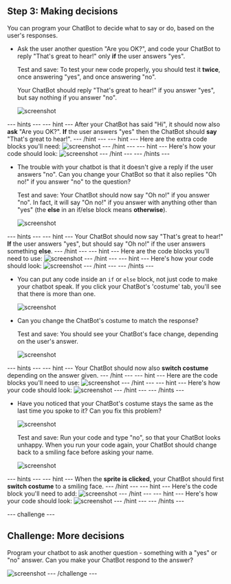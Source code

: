 ## Step 3: Making decisions

You can program your ChatBot to decide what to say or do, based on the user's responses.

+ Ask the user another question "Are you OK?", and code your ChatBot to reply "That's great to hear!" only __if__ the user answers "yes".

    Test and save: To test your new code properly, you should test it __twice__, once answering "yes", and once answering "no".

    Your ChatBot should reply "That's great to hear!" if you answer "yes", but say nothing if you answer "no".

    ![screenshot](images/chatbot-if-test.png)

--- hints ---
--- hint ---
After your ChatBot has said "Hi", it should now also __ask__ "Are you OK?". __If__ the user answers "yes" then the ChatBot should __say__ "That's great to hear!".
--- /hint ---
--- hint ---
Here are the extra code blocks you'll need:
![screenshot](images/chatbot-if-blocks.png)
--- /hint ---
--- hint ---
Here's how your code should look:
![screenshot](images/chatbot-if-code.png)
--- /hint ---
--- /hints ---

+ The trouble with your chatbot is that it doesn't give a reply if the user answers "no". Can you change your ChatBot so that it also replies "Oh no!" if you answer "no" to the question?

    Test and save: Your ChatBot should now say "Oh no!" if you answer "no". In fact, it will say "On no!" if you answer with anything other than "yes" (the __else__ in an if/else block means __otherwise__).

    ![screenshot](images/chatbot-if-else-test.png)

--- hints ---
--- hint ---
Your ChatBot should now say "That's great to hear!" __If__ the user answers "yes", but should say "Oh no!" if the user answers something __else__.
--- /hint ---
--- hint ---
Here are the code blocks you'll need to use:
![screenshot](images/chatbot-if-else-blocks.png)
--- /hint ---
--- hint ---
Here's how your code should look:
![screenshot](images/chatbot-if-else-code.png)
--- /hint ---
--- /hints ---

+ You can put any code inside an `if` or `else` block, not just code to make your chatbot speak. If you click your ChatBot's 'costume' tab, you'll see that there is more than one.

    ![screenshot](images/chatbot-costume-view.png)

+ Can you change the ChatBot's costume to match the response?

    Test and save: You should see your ChatBot's face change, depending on the user's answer.

    ![screenshot](images/chatbot-costume-test.png)

--- hints ---
--- hint ---
Your ChatBot should now also __switch costume__ depending on the answer given.
--- /hint ---
--- hint ---
Here are the code blocks you'll need to use:
![screenshot](images/chatbot-costume-blocks.png)
--- /hint ---
--- hint ---
Here's how your code should look:
![screenshot](images/chatbot-costume-code.png)
--- /hint ---
--- /hints ---

+ Have you noticed that your ChatBot's costume stays the same as the last time you spoke to it? Can you fix this problem?

    ![screenshot](images/chatbot-costume-bug-test.png)

    Test and save: Run your code and type "no", so that your ChatBot looks unhappy. When you run your code again, your ChatBot should change back to a smiling face before asking your name.

    ![screenshot](images/chatbot-costume-fix-test.png)

--- hints ---
--- hint ---
When the __sprite is clicked__, your ChatBot should first __switch costume__ to a smiling face.
--- /hint ---
--- hint ---
Here's the code block you'll need to add:
![screenshot](images/chatbot-costume-fix-blocks.png)
--- /hint ---
--- hint ---
Here's how your code should look:
![screenshot](images/chatbot-costume-fix-code.png)
--- /hint ---
--- /hints ---

--- challenge ---
## Challenge: More decisions

Program your chatbot to ask another question - something with a "yes" or "no" answer. Can you make your ChatBot respond to the answer?

![screenshot](images/chatbot-joke.png)
--- /challenge ---
